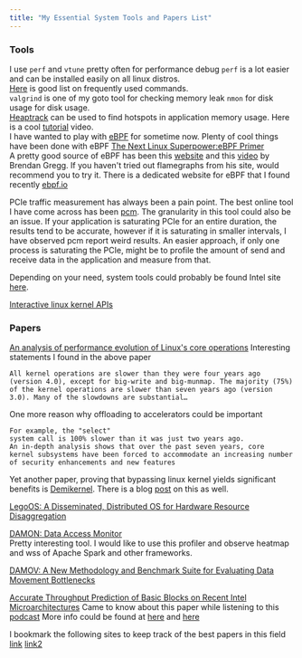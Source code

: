```yaml
---
title: "My Essential System Tools and Papers List"
---
```


### Tools
I use `perf` and `vtune` pretty often for performance debug
`perf` is a lot easier and can be installed easily on all linux distros.  
 [Here](https://www.brendangregg.com/perf.html) is good list on frequently used commands.  
`valgrind` is one of my goto tool for checking memory leak 
`nmon` for disk usage for disk usage.  
[Heaptrack](https://github.com/KDE/heaptrack) can be used to find hotspots in application memory usage. Here is a cool [tutorial](https://www.youtube.com/watch?v=myDWLPBiHn0) video.  
I have wanted to play with [eBPF](https://ebpf.io) for sometime now. Plenty of cool things have been done with eBPF
[The	Next	Linux	Superpower:eBPF Primer](https://www.usenix.org/sites/default/files/conference/protected-files/srecon16europe_slides_goldshtein_linux.pdf)    
A pretty good source of eBPF has been this [website](https://www.brendangregg.com/ebpf.html) and this [video](https://www.youtube.com/watch?v=JRFNIKUROPE) by Brendan Gregg. If you haven't tried out flamegraphs from his site, would recommend you to try it. 
There is a dedicated website for eBPF that I found recently [ebpf.io](https://ebpf.io/)  

PCIe traffic measurement has always been a pain point. The best online tool I have come across has been [pcm](https://github.com/opcm/pcm). The granularity in this tool could 
also be an issue. If your application is saturating PCIe for an entire duration, the results tend to be accurate, however if it is saturating in smaller intervals, I have observed
pcm report weird results. An easier approach, if only one process is saturating the PCIe, might be to profile the amount of send and receive data in the application and measure from that.   

Depending on your need, system tools could probably be found Intel site [here](https://software.intel.com/content/www/us/en/develop/tools/catalog.html). 

[Interactive linux kernel APIs](https://makelinux.github.io/kernel/map/)


### Papers
[An analysis of performance evolution of Linux's core operations](https://dl.acm.org/doi/10.1145/3341301.3359640)
Interesting statements I found in the above paper
```
All kernel operations are slower than they were four years ago (version 4.0), except for big-write and big-munmap. The majority (75%) of the kernel operations are slower than seven years ago (version 3.0). Many of the slowdowns are substantial…
```

One more reason why offloading to accelerators could be important

```
For example, the "select"
system call is 100% slower than it was just two years ago. 
An in-depth analysis shows that over the past seven years, core
kernel subsystems have been forced to accommodate an increasing number of security enhancements and new features
```


Yet another paper, proving that bypassing linux kernel yields significant benefits is [Demikernel](http://irenezhang.net//papers/demikernel-hotos19.pdf). 
There is a blog [post](http://irenezhang.net/blog/2019/05/21/demikernel.html) on this as well.

[LegoOS: A Disseminated, Distributed OS for Hardware Resource Disaggregation](https://www.usenix.org/conference/osdi18/presentation/shan)

[DAMON: Data Access Monitor](https://sjp38.github.io/post/damon/)     
Pretty interesting tool. I would like to use this profiler and observe heatmap and wss of Apache Spark and other frameworks.


[DAMOV: A New Methodology and Benchmark Suite for Evaluating Data Movement Bottlenecks](https://arxiv.org/pdf/2105.03725.pdf)


[Accurate Throughput Prediction of Basic Blocks on Recent Intel Microarchitectures](https://arxiv.org/pdf/2107.14210.pdf)
Came to know about this paper while listening to this [podcast](https://cppcast.com/performance-tuning/)
More info could be found at [here](https://uops.info/index.html) and [here](https://github.com/andreas-abel/uiCA)

I bookmark the following sites to keep track of the best papers in this field [link](https://www.usenix.org/conferences/best-papers) [link2](https://www.sigops.org/awards/hof/)
